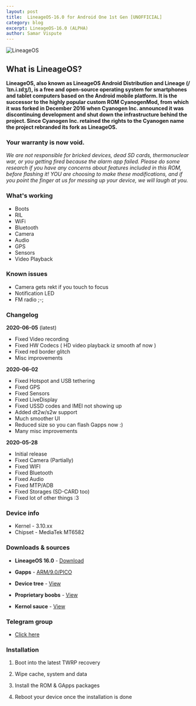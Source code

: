 ```yaml
---
layout: post
title:  LineageOS-16.0 for Android One 1st Gen [UNOFFICIAL]
category: blog
excerpt: LineageOS-16.0 (ALPHA)
author: Samar Vispute
---
```


![LineageOS](http://samarv-121.github.io/images/lineageos.png)

## What is LineageOS?
**LineageOS, also known as LineageOS Android Distribution and Lineage (/ˈlɪn.i.ɪdʒ/), is a free and open-source operating system for smartphones and tablet computers
based on the Android mobile platform. It is the successor to the highly popular custom ROM CyanogenMod, from which it was forked in December 2016 when Cyanogen Inc.
announced it was discontinuing development and shut down the infrastructure behind the project. Since Cyanogen Inc. retained the rights to the Cyanogen name the project rebranded its fork as LineageOS.**

### Your warranty is now void.
_We are not responsible for bricked devices, dead SD cards, thermonuclear war, or you getting fired because the alarm app failed.
Please do some research if you have any concerns about features included in this ROM, before flashing it!
YOU are choosing to make these modifications, and if you point the finger at us for messing up your device, we will laugh at you._

### What's working
* Boots
* RIL
* WiFi
* Bluetooth
* Camera
* Audio
* GPS
* Sensors
* Video Playback

### Known issues
* Camera gets rekt if you touch to focus
* Notification LED
* FM radio ;-;

### Changelog
**2020-06-05** (latest)
* Fixed Video recording
* Fixed HW Codecs ( HD video playback iz smooth af now )
* Fixed red border glitch
* Misc improvements

**2020-06-02**
* Fixed Hotspot and USB tethering
* Fixed GPS
* Fixed Sensors
* Fixed LiveDisplay
* Fixed USSD codes and IMEI not showing up
* Added dt2w/s2w support
* Much smoother UI 
* Reduced size so you can flash Gapps now :)
* Many misc improvements

**2020-05-28**
* Initial release
* Fixed Camera (Partially)
* Fixed WIFI
* Fixed Bluetooth
* Fixed Audio
* Fixed MTP/ADB
* Fixed Storages (SD-CARD too)
* Fixed lot of other things :3

### Device info
* Kernel - 3.10.xx
* Chipset - MediaTek MT6582

### Downloads & sources
* **LineageOS 16.0** - [Download](https://github.com/SamarV-121/releases/releases/download/lineage-16.0-20200605-UNOFFICIAL-sprout-1600/lineage-16.0-20200605-UNOFFICIAL-sprout.zip)
* **Gapps** - [ARM/9.0/PICO](https://opengapps.org/)

* **Device tree** - [View](https://github.com/SamarV-121/android_device_google_sprout)
* **Proprietary boobs** - [View](https://github.com/SamarV-121/proprietary_vendor_google)
* **Kernol sauce** - [View](https://github.com/SamarV-121/android_kernel_mediatek_sprout)

### Telegram group
* [Click here](https://t.me/sproutdev)

### Installation
1) Boot into the latest TWRP recovery

2) Wipe cache, system and data 

3) Install the ROM & GApps packages

4) Reboot your device once the installation is done
